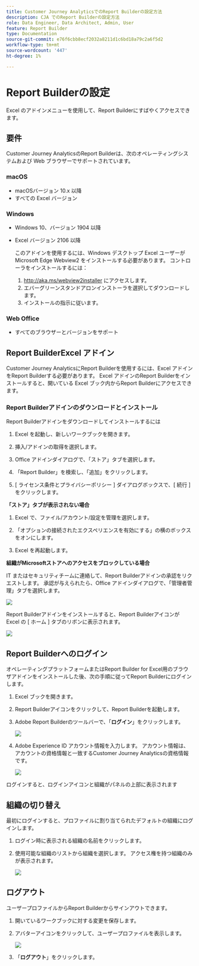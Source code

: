 ```yaml
---
title: Customer Journey AnalyticsでのReport Builderの設定方法
description: CJA でのReport Builderの設定方法
role: Data Engineer, Data Architect, Admin, User
feature: Report Builder
type: Documentation
source-git-commit: e76f6cbb8ecf2032a8211d1c6bd18a79c2a6f5d2
workflow-type: tm+mt
source-wordcount: '447'
ht-degree: 1%

---
```



# Report Builderの設定

Excel のアドインメニューを使用して、Report Builderにすばやくアクセスできます。

## 要件

Customer Journey AnalyticsのReport Builderは、次のオペレーティングシステムおよび Web ブラウザーでサポートされています。

### macOS

- macOSバージョン 10.x 以降
- すべての Excel バージョン

### Windows

- Windows 10、バージョン 1904 以降
- Excel バージョン 2106 以降

   このアドインを使用するには、Windows デスクトップ Excel ユーザーがMicrosoft Edge Webview2 をインストールする必要があります。 コントローラをインストールするには：

   1. <http://aka.ms/webview2installer> にアクセスします。
   1. エバーグリーンスタンドアロンインストーラを選択してダウンロードします。
   1. インストールの指示に従います。

### Web Office

- すべてのブラウザーとバージョンをサポート


## Report BuilderExcel アドイン

Customer Journey AnalyticsにReport Builderを使用するには、Excel アドインをReport Builderする必要があります。 Excel アドインのReport Builderをインストールすると、開いている Excel ブック内からReport Builderにアクセスできます。

### Report Builderアドインのダウンロードとインストール

Report Builderアドインをダウンロードしてインストールするには

1. Excel を起動し、新しいワークブックを開きます。

1. 挿入/アドインの取得を選択します。

1. Office アドインダイアログで、「ストア」タブを選択します。

1. 「Report Builder」を検索し、「追加」をクリックします。

1. [ ライセンス条件とプライバシーポリシー ] ダイアログボックスで、[ 続行 ] をクリックします。

**「ストア」タブが表示されない場合**

1. Excel で、ファイル/アカウント/設定を管理を選択します。

1. 「オプションの接続されたエクスペリエンスを有効にする」の横のボックスをオンにします。

1. Excel を再起動します。

**組織がMicrosoftストアへのアクセスをブロックしている場合**

IT またはセキュリティチームに連絡して、Report Builderアドインの承認をリクエストします。 承認が与えられたら、Office アドインダイアログで、「管理者管理」タブを選択します。

![](./assets/image1.png)

Report Builderアドインをインストールすると、Report Builderアイコンが Excel の [ ホーム ] タブのリボンに表示されます。

![](./assets/rb_app_icon.png)

## Report Builderへのログイン

オペレーティングプラットフォームまたはReport Builder for Excel用のブラウザアドインをインストールした後、次の手順に従ってReport Builderにログインします。

1. Excel ブックを開きます。

1. Report Builderアイコンをクリックして、Report Builderを起動します。

1. Adobe Report Builderのツールバーで、「**ログイン**」をクリックします。

   ![](./assets/rb_login.png)

1. Adobe Experience ID アカウント情報を入力します。 アカウント情報は、アカウントの資格情報と一致するCustomer Journey Analyticsの資格情報です。

   ![](./assets/image4.png)

ログインすると、ログインアイコンと組織がパネルの上部に表示されます

## 組織の切り替え

最初にログインすると、プロファイルに割り当てられたデフォルトの組織にログインします。

1. ログイン時に表示される組織の名前をクリックします。

1. 使用可能な組織のリストから組織を選択します。 アクセス権を持つ組織のみが表示されます。

   ![](./assets/image5.png)

## ログアウト

ユーザープロファイルからReport Builderからサインアウトできます。

1. 開いているワークブックに対する変更を保存します。

1. アバターアイコンをクリックして、ユーザープロファイルを表示します。

   ![](./assets/image6.png)

1. 「**ログアウト**」をクリックします。
